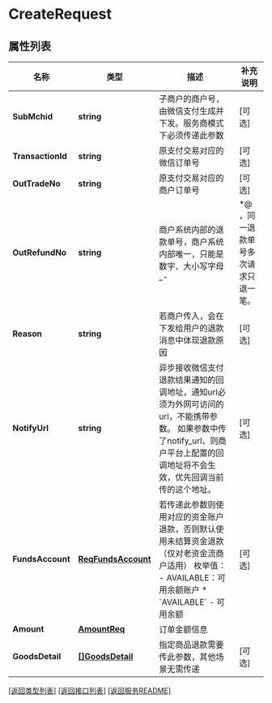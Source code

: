 # CreateRequest

## 属性列表

名称 | 类型 | 描述 | 补充说明
------------ | ------------- | ------------- | -------------
**SubMchid** | **string** | 子商户的商户号，由微信支付生成并下发。服务商模式下必须传递此参数  | [可选] 
**TransactionId** | **string** | 原支付交易对应的微信订单号  | [可选] 
**OutTradeNo** | **string** | 原支付交易对应的商户订单号  | [可选] 
**OutRefundNo** | **string** | 商户系统内部的退款单号，商户系统内部唯一，只能是数字、大小写字母_-|*@ ，同一退款单号多次请求只退一笔。  | 
**Reason** | **string** | 若商户传入，会在下发给用户的退款消息中体现退款原因  | [可选] 
**NotifyUrl** | **string** | 异步接收微信支付退款结果通知的回调地址，通知url必须为外网可访问的url，不能携带参数。 如果参数中传了notify_url，则商户平台上配置的回调地址将不会生效，优先回调当前传的这个地址。  | [可选] 
**FundsAccount** | [**ReqFundsAccount**](ReqFundsAccount.md) | 若传递此参数则使用对应的资金账户退款，否则默认使用未结算资金退款（仅对老资金流商户适用）  枚举值： - AVAILABLE：可用余额账户    * &#x60;AVAILABLE&#x60; - 可用余额  | [可选] 
**Amount** | [**AmountReq**](AmountReq.md) | 订单金额信息  | 
**GoodsDetail** | [**[]GoodsDetail**](GoodsDetail.md) | 指定商品退款需要传此参数，其他场景无需传递  | [可选] 

[\[返回类型列表\]](README.md#类型列表)
[\[返回接口列表\]](README.md#接口列表)
[\[返回服务README\]](README.md)


